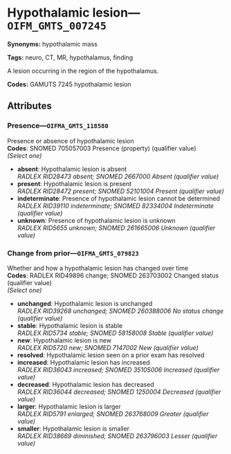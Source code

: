 # Hypothalamic lesion—`OIFM_GMTS_007245`

**Synonyms:** hypothalamic mass

**Tags:** neuro, CT, MR, hypothalamus, finding

A lesion occurring in the region of the hypothalamus.

**Codes:** GAMUTS 7245 hypothalamic lesion

## Attributes

### Presence—`OIFMA_GMTS_118580`

Presence or absence of hypothalamic lesion  
**Codes**: SNOMED 705057003 Presence (property) (qualifier value)  
*(Select one)*

- **absent**: Hypothalamic lesion is absent  
_RADLEX RID28473 absent; SNOMED 2667000 Absent (qualifier value)_
- **present**: Hypothalamic lesion is present  
_RADLEX RID28472 present; SNOMED 52101004 Present (qualifier value)_
- **indeterminate**: Presence of hypothalamic lesion cannot be determined  
_RADLEX RID39110 indeterminate; SNOMED 82334004 Indeterminate (qualifier value)_
- **unknown**: Presence of hypothalamic lesion is unknown  
_RADLEX RID5655 unknown; SNOMED 261665006 Unknown (qualifier value)_

### Change from prior—`OIFMA_GMTS_079823`

Whether and how a hypothalamic lesion has changed over time  
**Codes**: RADLEX RID49896 change; SNOMED 263703002 Changed status (qualifier value)  
*(Select one)*

- **unchanged**: Hypothalamic lesion is unchanged  
_RADLEX RID39268 unchanged; SNOMED 260388006 No status change (qualifier value)_
- **stable**: Hypothalamic lesion is stable  
_RADLEX RID5734 stable; SNOMED 58158008 Stable (qualifier value)_
- **new**: Hypothalamic lesion is new  
_RADLEX RID5720 new; SNOMED 7147002 New (qualifier value)_
- **resolved**: Hypothalamic lesion seen on a prior exam has resolved  
- **increased**: Hypothalamic lesion has increased  
_RADLEX RID36043 increased; SNOMED 35105006 Increased (qualifier value)_
- **decreased**: Hypothalamic lesion has decreased  
_RADLEX RID36044 decreased; SNOMED 1250004 Decreased (qualifier value)_
- **larger**: Hypothalamic lesion is larger  
_RADLEX RID5791 enlarged; SNOMED 263768009 Greater (qualifier value)_
- **smaller**: Hypothalamic lesion is smaller  
_RADLEX RID38669 diminished; SNOMED 263796003 Lesser (qualifier value)_